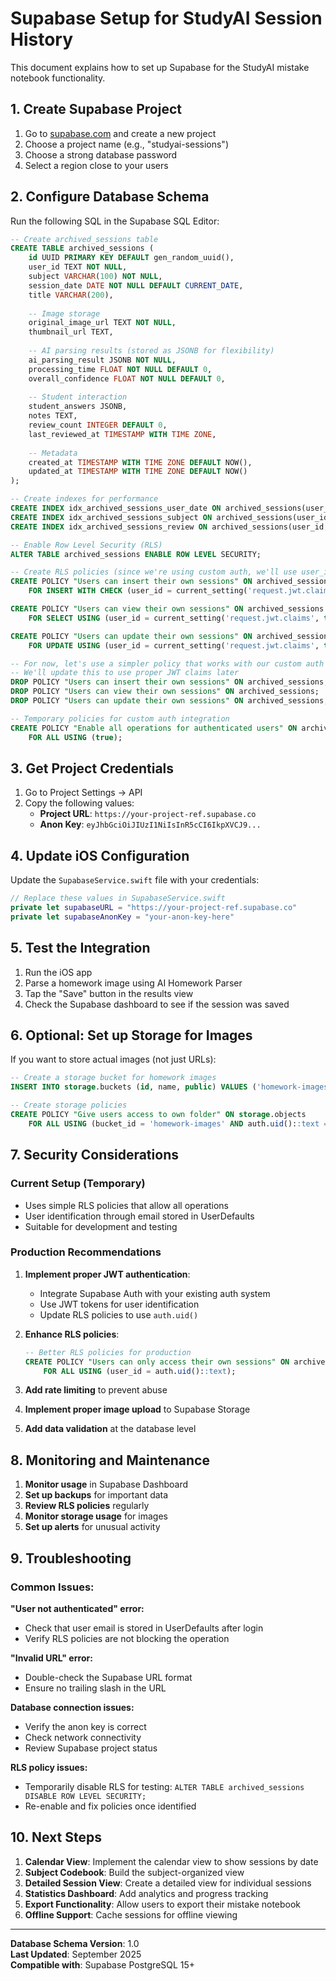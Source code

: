 # Supabase Setup for StudyAI Session History

This document explains how to set up Supabase for the StudyAI mistake notebook functionality.

## 1. Create Supabase Project

1. Go to [supabase.com](https://supabase.com) and create a new project
2. Choose a project name (e.g., "studyai-sessions")
3. Choose a strong database password
4. Select a region close to your users

## 2. Configure Database Schema

Run the following SQL in the Supabase SQL Editor:

```sql
-- Create archived_sessions table
CREATE TABLE archived_sessions (
    id UUID PRIMARY KEY DEFAULT gen_random_uuid(),
    user_id TEXT NOT NULL,
    subject VARCHAR(100) NOT NULL,
    session_date DATE NOT NULL DEFAULT CURRENT_DATE,
    title VARCHAR(200),
    
    -- Image storage
    original_image_url TEXT NOT NULL,
    thumbnail_url TEXT,
    
    -- AI parsing results (stored as JSONB for flexibility)
    ai_parsing_result JSONB NOT NULL,
    processing_time FLOAT NOT NULL DEFAULT 0,
    overall_confidence FLOAT NOT NULL DEFAULT 0,
    
    -- Student interaction
    student_answers JSONB,
    notes TEXT,
    review_count INTEGER DEFAULT 0,
    last_reviewed_at TIMESTAMP WITH TIME ZONE,
    
    -- Metadata
    created_at TIMESTAMP WITH TIME ZONE DEFAULT NOW(),
    updated_at TIMESTAMP WITH TIME ZONE DEFAULT NOW()
);

-- Create indexes for performance
CREATE INDEX idx_archived_sessions_user_date ON archived_sessions(user_id, session_date DESC);
CREATE INDEX idx_archived_sessions_subject ON archived_sessions(user_id, subject);
CREATE INDEX idx_archived_sessions_review ON archived_sessions(user_id, last_reviewed_at DESC);

-- Enable Row Level Security (RLS)
ALTER TABLE archived_sessions ENABLE ROW LEVEL SECURITY;

-- Create RLS policies (since we're using custom auth, we'll use user_id directly)
CREATE POLICY "Users can insert their own sessions" ON archived_sessions
    FOR INSERT WITH CHECK (user_id = current_setting('request.jwt.claims', true)::json->>'user_id');

CREATE POLICY "Users can view their own sessions" ON archived_sessions
    FOR SELECT USING (user_id = current_setting('request.jwt.claims', true)::json->>'user_id');

CREATE POLICY "Users can update their own sessions" ON archived_sessions
    FOR UPDATE USING (user_id = current_setting('request.jwt.claims', true)::json->>'user_id');

-- For now, let's use a simpler policy that works with our custom auth
-- We'll update this to use proper JWT claims later
DROP POLICY "Users can insert their own sessions" ON archived_sessions;
DROP POLICY "Users can view their own sessions" ON archived_sessions;
DROP POLICY "Users can update their own sessions" ON archived_sessions;

-- Temporary policies for custom auth integration
CREATE POLICY "Enable all operations for authenticated users" ON archived_sessions
    FOR ALL USING (true);
```

## 3. Get Project Credentials

1. Go to Project Settings → API
2. Copy the following values:
   - **Project URL**: `https://your-project-ref.supabase.co`
   - **Anon Key**: `eyJhbGciOiJIUzI1NiIsInR5cCI6IkpXVCJ9...`

## 4. Update iOS Configuration

Update the `SupabaseService.swift` file with your credentials:

```swift
// Replace these values in SupabaseService.swift
private let supabaseURL = "https://your-project-ref.supabase.co"
private let supabaseAnonKey = "your-anon-key-here"
```

## 5. Test the Integration

1. Run the iOS app
2. Parse a homework image using AI Homework Parser
3. Tap the "Save" button in the results view
4. Check the Supabase dashboard to see if the session was saved

## 6. Optional: Set up Storage for Images

If you want to store actual images (not just URLs):

```sql
-- Create a storage bucket for homework images
INSERT INTO storage.buckets (id, name, public) VALUES ('homework-images', 'homework-images', true);

-- Create storage policies
CREATE POLICY "Give users access to own folder" ON storage.objects
    FOR ALL USING (bucket_id = 'homework-images' AND auth.uid()::text = (storage.foldername(name))[1]);
```

## 7. Security Considerations

### Current Setup (Temporary)
- Uses simple RLS policies that allow all operations
- User identification through email stored in UserDefaults
- Suitable for development and testing

### Production Recommendations
1. **Implement proper JWT authentication**:
   - Integrate Supabase Auth with your existing auth system
   - Use JWT tokens for user identification
   - Update RLS policies to use `auth.uid()`

2. **Enhance RLS policies**:
   ```sql
   -- Better RLS policies for production
   CREATE POLICY "Users can only access their own sessions" ON archived_sessions
       FOR ALL USING (user_id = auth.uid()::text);
   ```

3. **Add rate limiting** to prevent abuse
4. **Implement proper image upload** to Supabase Storage
5. **Add data validation** at the database level

## 8. Monitoring and Maintenance

1. **Monitor usage** in Supabase Dashboard
2. **Set up backups** for important data
3. **Review RLS policies** regularly
4. **Monitor storage usage** for images
5. **Set up alerts** for unusual activity

## 9. Troubleshooting

### Common Issues:

**"User not authenticated" error:**
- Check that user email is stored in UserDefaults after login
- Verify RLS policies are not blocking the operation

**"Invalid URL" error:**
- Double-check the Supabase URL format
- Ensure no trailing slash in the URL

**Database connection issues:**
- Verify the anon key is correct
- Check network connectivity
- Review Supabase project status

**RLS policy issues:**
- Temporarily disable RLS for testing: `ALTER TABLE archived_sessions DISABLE ROW LEVEL SECURITY;`
- Re-enable and fix policies once identified

## 10. Next Steps

1. **Calendar View**: Implement the calendar view to show sessions by date
2. **Subject Codebook**: Build the subject-organized view
3. **Detailed Session View**: Create a detailed view for individual sessions
4. **Statistics Dashboard**: Add analytics and progress tracking
5. **Export Functionality**: Allow users to export their mistake notebook
6. **Offline Support**: Cache sessions for offline viewing

---

**Database Schema Version**: 1.0  
**Last Updated**: September 2025  
**Compatible with**: Supabase PostgreSQL 15+